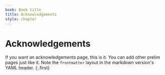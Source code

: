 ```yaml
---
book: Book title
title: Acknowledgements
style: chapter
---
```


# Acknowledgements

If you want an acknowledgements page, this is it. You can add other prelim pages just like it. Note the `frontmatter` layout in the markdown version's YAML header.
{:.first}
